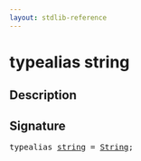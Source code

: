 ```yaml
---
layout: stdlib-reference
---
```


# typealias string

## Description



## Signature

<pre>
<span class='code_keyword'>typealias</span> <a href=".html" class="code_type">string</a> = <a href="../string-0/index.html" class="code_type">String</a>;
</pre>

